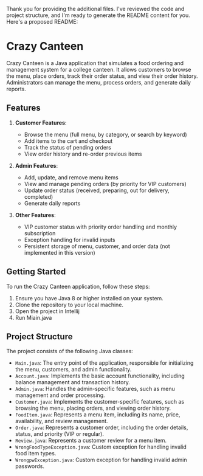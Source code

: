 Thank you for providing the additional files. I've reviewed the code and project structure, and I'm ready to generate the README content for you. Here's a proposed README:

# Crazy Canteen

Crazy Canteen is a Java application that simulates a food ordering and management system for a college canteen. It allows customers to browse the menu, place orders, track their order status, and view their order history. Administrators can manage the menu, process orders, and generate daily reports.

## Features

1. **Customer Features**:
   - Browse the menu (full menu, by category, or search by keyword)
   - Add items to the cart and checkout
   - Track the status of pending orders
   - View order history and re-order previous items

2. **Admin Features**:
   - Add, update, and remove menu items
   - View and manage pending orders (by priority for VIP customers)
   - Update order status (received, preparing, out for delivery, completed)
   - Generate daily reports

3. **Other Features**:
   - VIP customer status with priority order handling and monthly subscription
   - Exception handling for invalid inputs
   - Persistent storage of menu, customer, and order data (not implemented in this version)

## Getting Started

To run the Crazy Canteen application, follow these steps:

1. Ensure you have Java 8 or higher installed on your system.
2. Clone the repository to your local machine.
3. Open the project in Intellij
4. Run Miain.java

## Project Structure

The project consists of the following Java classes:

- `Main.java`: The entry point of the application, responsible for initializing the menu, customers, and admin functionality.
- `Account.java`: Implements the basic account functionality, including balance management and transaction history.
- `Admin.java`: Handles the admin-specific features, such as menu management and order processing.
- `Customer.java`: Implements the customer-specific features, such as browsing the menu, placing orders, and viewing order history.
- `FoodItem.java`: Represents a menu item, including its name, price, availability, and review management.
- `Order.java`: Represents a customer order, including the order details, status, and priority (VIP or regular).
- `Review.java`: Represents a customer review for a menu item.
- `WrongFoodTypeException.java`: Custom exception for handling invalid food item types.
- `WrongpwException.java`: Custom exception for handling invalid admin passwords.
